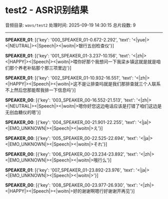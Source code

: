 # test2 - ASR识别结果

音频目录: `wavs/test2`
处理时间: 2025-09-19 14:30:15
总片段数: 9

---

**SPEAKER_01**: [{'key': '000_SPEAKER_01-0.672-2.292', 'text': '<|yue|><|NEUTRAL|><|Speech|><|woitn|>银行五创检查仪'}]

**SPEAKER_01**: [{'key': '001_SPEAKER_01-3.237-10.156', 'text': '<|zh|><|HAPPY|><|Speech|><|woitn|>喂你好那个我想问一下我梁乡镇这就是就是咱们那个养老补贴那个那三项里边'}]

**SPEAKER_01**: [{'key': '002_SPEAKER_01-10.932-16.551', 'text': '<|zh|><|HAPPY|><|Speech|><|woitn|>这不是让排查吗就是我们那排查就三个人联系不上然后您那能帮我排一下信息吗'}]

**SPEAKER_00**: [{'key': '003_SPEAKER_00-16.552-21.513', 'text': '<|zh|><|NEUTRAL|><|Speech|><|woitn|>嗯你好您这边电话应该是打错了咱们这边是无创血糖仪的嗯'}]

**SPEAKER_00**: [{'key': '004_SPEAKER_00-21.901-22.255', 'text': '<|ja|><|EMO_UNKNOWN|><|Speech|><|woitn|>え'}]

**SPEAKER_00**: [{'key': '005_SPEAKER_00-22.525-22.694', 'text': '<|ja|><|EMO_UNKNOWN|><|Speech|><|woitn|>それ'}]

**SPEAKER_00**: [{'key': '006_SPEAKER_00-23.234-23.892', 'text': '<|zh|><|EMO_UNKNOWN|><|Speech|><|woitn|>哦行么'}]

**SPEAKER_01**: [{'key': '007_SPEAKER_01-23.892-23.976', 'text': '<|ja|><|EMO_UNKNOWN|><|Speech|><|woitn|>'}]

**SPEAKER_00**: [{'key': '008_SPEAKER_00-23.977-26.930', 'text': '<|zh|><|HAPPY|><|Speech|><|woitn|>好的谢谢啊嗯行好谢谢开再见'}]


